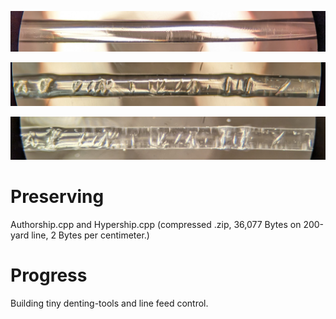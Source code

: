 <!---
Preserve data on fluorocarbon fishing line - imprescriptible
multi-millennium storage, and longevity experiment.
-->



<p align="center">
  <img src="https://github.com/compromise-evident/CarbonRecord/blob/main/Other/Undented-line.jpg">
</p>

<p align="center">
  <img src="https://github.com/compromise-evident/CarbonRecord/blob/main/Other/Dented-line.jpg">
</p>

<p align="center">
  <img src="https://github.com/compromise-evident/CarbonRecord/blob/main/Other/Dented-line-top-light.jpg">
</p>

# Preserving

Authorship.cpp and Hypership.cpp (compressed .zip, 36,077 Bytes on 200-yard line, 2 Bytes per centimeter.)

# Progress

Building tiny denting-tools and line feed control.
